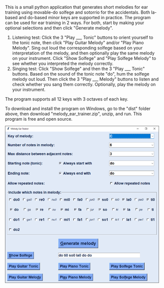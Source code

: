 This is a small python application that generates short melodies for ear training using movable-do solfege and sotorrio for the accidentals. Both la-based and do-based minor keys are supported in practice. 
The program can be used for ear training in 2 ways.
For both, start by making your optional selections and then click "Generate melody".
1. Listening test: Click the 3 "Play ___ Tonic" buttons to orient yourself to the tonic note, then click "Play Guitar Melody" and/or "Play Piano Melody".
Sing out loud the corresponding solfege based on your interpretation of the melody, and then optionally play the same melody on your instrument.
Click "Show Solfege" and "Play Solfege Melody" to see whether you interpreted the melody correctly.
3. Singing test: Click "Show Solfege" and then the 3 "Play ___ Tonic" buttons. Based on the sound of the tonic note "do", hum the solfege melody out loud.
Then click the 3 "Play ___ Melody" buttons to listen and check whether you sang them correctly. Optionally, play the melody on your instrument.

The program supports all 12 keys with 3 octaves of each key.

To download and install the program on Windows, go to the "dist" folder above, then download "melody_ear_trainer.zip", unzip, and run. This program is free and open source.

![Screenshot of user interface](Melody_ear_trainer.png "Screenshot of user interface")

